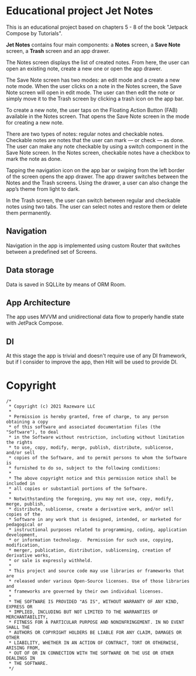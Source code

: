 # Educational project Jet Notes

This is an educational project based on chapters 5 - 8 of the book "Jetpack Compose by Tutorials".

**Jet Notes** contains four main components: a **Notes** screen, a **Save Note** screen, a **Trash** screen and an app drawer.

The Notes screen displays the list of created notes. From here, the user can open an existing note, create a new one or open the app drawer.

The Save Note screen has two modes: an edit mode and a create a new note mode. When the user clicks on a note in the Notes screen, the Save Note screen will open in edit mode. The user can then edit the note or simply move it to the Trash screen by clicking a trash icon on the app bar.

To create a new note, the user taps on the Floating Action Button (FAB) available in the Notes screen. That opens the Save Note screen in the mode for creating a new note.

There are two types of notes: regular notes and checkable notes. Checkable notes are notes that the user can mark — or check — as done. The user can make any note checkable by using a switch component in the Save Note screen. In the Notes screen, checkable notes have a checkbox to mark the note as done.

Tapping the navigation icon on the app bar or swiping from the left border of the screen opens the app drawer. The app drawer switches between the Notes and the Trash screens. Using the drawer, a user can also change the app’s theme from light to dark.

In the Trash screen, the user can switch between regular and checkable notes using two tabs. The user can select notes and restore them or delete them permanently.

## Navigation
Navigation in the app is implemented using custom Router that switches between a predefined set of Screens.

## Data storage
Data is saved in SQLLite by means of ORM Room.

## App Architecture
The app uses MVVM and unidirectional data flow to properly handle state with JetPack Compose. 

## DI
At this stage the app is trivial and doesn't require use of any DI framework, but if I consider to 
improve the app, then Hilt will be used to provide DI. 


# Copyright
```text
/*
 * Copyright (c) 2021 Razeware LLC
 *
 * Permission is hereby granted, free of charge, to any person obtaining a copy
 * of this software and associated documentation files (the "Software"), to deal
 * in the Software without restriction, including without limitation the rights
 * to use, copy, modify, merge, publish, distribute, sublicense, and/or sell
 * copies of the Software, and to permit persons to whom the Software is
 * furnished to do so, subject to the following conditions:
 *
 * The above copyright notice and this permission notice shall be included in
 * all copies or substantial portions of the Software.
 *
 * Notwithstanding the foregoing, you may not use, copy, modify, merge, publish,
 * distribute, sublicense, create a derivative work, and/or sell copies of the
 * Software in any work that is designed, intended, or marketed for pedagogical or
 * instructional purposes related to programming, coding, application development,
 * or information technology.  Permission for such use, copying, modification,
 * merger, publication, distribution, sublicensing, creation of derivative works,
 * or sale is expressly withheld.
 *
 * This project and source code may use libraries or frameworks that are
 * released under various Open-Source licenses. Use of those libraries and
 * frameworks are governed by their own individual licenses.
 *
 * THE SOFTWARE IS PROVIDED "AS IS", WITHOUT WARRANTY OF ANY KIND, EXPRESS OR
 * IMPLIED, INCLUDING BUT NOT LIMITED TO THE WARRANTIES OF MERCHANTABILITY,
 * FITNESS FOR A PARTICULAR PURPOSE AND NONINFRINGEMENT. IN NO EVENT SHALL THE
 * AUTHORS OR COPYRIGHT HOLDERS BE LIABLE FOR ANY CLAIM, DAMAGES OR OTHER
 * LIABILITY, WHETHER IN AN ACTION OF CONTRACT, TORT OR OTHERWISE, ARISING FROM,
 * OUT OF OR IN CONNECTION WITH THE SOFTWARE OR THE USE OR OTHER DEALINGS IN
 * THE SOFTWARE.
 */
```